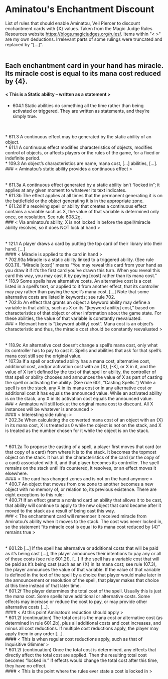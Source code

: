 # Aminatou's Enchantment Discount
List of rules that should enable Aminatou, Veil Piercer to discount enchantment cards with {X} values. Taken from the Magic Judge Rules Resources website <https://blogs.magicjudges.org/rules/>. Items within "< >" are my own deductions. Irrelevant parts of some rulings were truncated and replaced by "[...]".<br/>
<br/>
## Each enchantment card in your hand has miracle. Its miracle cost is equal to its mana cost reduced by {4}.
#### < This is a Static ability – written as a statement >
* 604.1 Static abilities do something all the time rather than being activated or triggered. They are written as statements, and they’re simply true.<br/>
<br/>
<br/>
* 611.3 A continuous effect may be generated by the static ability of an object.<br/>
* 611.1 A continuous effect modifies characteristics of objects, modifies control of objects, or affects players or the rules of the game, for a fixed or indefinite period.<br/>
* 109.3 An object’s characteristics are name, mana cost, […] abilities, […].<br/>
### < Aminatou’s static ability provides a continuous effect ><br/>
<br/>
<br/>
* 611.3a A continuous effect generated by a static ability isn’t “locked in”; it applies at any given moment to whatever its text indicates.<br/>
* 611.3b The effect applies at all times that the permanent generating it is on the battlefield or the object generating it is in the appropriate zone.<br/>
* 611.2d If a resolving spell or ability that creates a continuous effect contains a variable such as X, the value of that variable is determined only once, on resolution. See rule 608.2g.<br/>
### < Via aminatou’s ability, X is not locked in before the spell/miracle ability resolves, so it does NOT lock at hand ><br/>
<br/>
<br/>
* 121.1 A player draws a card by putting the top card of their library into their hand. [...]<br/>
#### < Miracle is applied to the card in hand ><br/>
* 702.93a Miracle is a static ability linked to a triggered ability. (See rule 603.11). “Miracle [cost]” means “You may reveal this card from your hand as you draw it if it’s the first card you’ve drawn this turn. When you reveal this card this way, you may cast it by paying [cost] rather than its mana cost.”<br/>
* 118.9 Some spells have alternative costs. An alternative cost is a cost listed in a spell’s text, or applied to it from another effect, that its controller may pay rather than paying the spell’s mana cost. […] Note that some alternative costs are listed in keywords; see rule 702.<br/>
* 702.1b An effect that grants an object a keyword ability may define a variable in that ability, such as X or its “[keyword ability] cost,” based on characteristics of that object or other information about the game state. For these abilities, the value of that variable is constantly reevaluated.<br/>
### < Relevant here is “[keyword ability] cost”. Mana cost is an object’s characteristic and thus, the miracle cost should be constantly reevaluated ><br/>
<br/>
<br/>
* 118.9c An alternative cost doesn’t change a spell’s mana cost, only what its controller has to pay to cast it. Spells and abilities that ask for that spell’s mana cost still see the original value.<br/>
* 107.3a If a spell or activated ability has a mana cost, alternative cost, additional cost, and/or activation cost with an {X}, [-X], or X in it, and the value of X isn’t defined by the text of that spell or ability, the controller of that spell or ability chooses and announces the value of X as part of casting the spell or activating the ability. (See rule 601, “Casting Spells.”) While a spell is on the stack, any X in its mana cost or in any alternative cost or additional cost it has equals the announced value. While an activated ability is on the stack, any X in its activation cost equals the announced value.<br/>
### < Aminatou will still look at the original mana cost to discount. All X instances will be whatever is announced ><br/>
#### < Interesting side ruling: ><br/>
* 202.3e When calculating the converted mana cost of an object with an {X} in its mana cost, X is treated as 0 while the object is not on the stack, and X is treated as the number chosen for it while the object is on the stack.<br/>
<br/>
<br/>
* 601.2a To propose the casting of a spell, a player first moves that card (or that copy of a card) from where it is to the stack. It becomes the topmost object on the stack. It has all the characteristics of the card (or the copy of a card) associated with it, and that player becomes its controller. The spell remains on the stack until it’s countered, it resolves, or an effect moves it elsewhere.<br/>
#### < The card has changed zones and is not on the hand anymore ><br/>
* 400.7 An object that moves from one zone to another becomes a new object with no memory of, or relation to, its previous existence. There are eight exceptions to this rule:<br/>
* 400.7f If an effect grants a nonland card an ability that allows it to be cast, that ability will continue to apply to the new object that card became after it moved to the stack as a result of being cast this way.<br/>
### < The enchantment card will remember it received miracle from Aminatou’s ability when it moves to the stack. The cost was never locked in, so the statement “its miracle cost is equal to its mana cost reduced by {4}” remains true ><br/>
<br/>
<br/>
* 601.2b […] If the spell has alternative or additional costs that will be paid as it’s being cast […], the player announces their intentions to pay any or all of those costs (see rule 601.2f). […] If the spell has a variable cost that will be paid as it’s being cast (such as an {X} in its mana cost; see rule 107.3), the player announces the value of that variable. If the value of that variable is defined in the text of the spell by a choice that player would make later in the announcement or resolution of the spell, that player makes that choice at this time instead of that later time.<br/>
* 601.2f The player determines the total cost of the spell. Usually this is just the mana cost. Some spells have additional or alternative costs. Some effects may increase or reduce the cost to pay, or may provide other alternative costs […]. <br/>
#### < At this point Aminatou’s reduction should apply ><br/>
* 601.2f (continuation) The total cost is the mana cost or alternative cost (as determined in rule 601.2b), plus all additional costs and cost increases, and minus all cost reductions. If multiple cost reductions apply, the player may apply them in any order […].<br/>
#### < This is when regular cost reductions apply, such as that of Inquisitive Glimmer ><br/>
* 601.2f (continuation) Once the total cost is determined, any effects that directly affect the total cost are applied. Then the resulting total cost becomes “locked in.” If effects would change the total cost after this time, they have no effect.<br/>
#### < This is the point where the rules ever state a cost is locked in ><br/>
